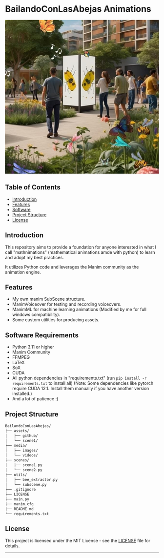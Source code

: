 # BailandoConLasAbejas Animations

![Logo](assets/github/bailandoconlasabejas.jpg)

## Table of Contents
- [Introduction](#introduction)
- [Features](#features)
- [Software](#software-requirements)
- [Project Structure](#project-structure)
- [License](#license)

## Introduction
This repository aims to provide a foundation for anyone interested in what I call "mathnimations" (mathematical animations amde with python) to learn and adopt my best practices. 

It utilizes Python code and leverages the Manim community as the animation engine.

## Features
- My own manim SubScene structure.
- ManimVoiceover for testing and recording voiceovers.
- ManimML for machine learning animations (Modified by me for full windows compatibility).
- Some custom utilities for producing assets.

## Software Requirements
- Python 3.11 or higher
- Manim Community
- FFMPEG
- LaTeX
- SoX
- CUDA
- All python dependencies in "requirements.txt" (run `pip install -r requirements.txt` to install all) 
(Note: Some dependencies like pytorch require CUDA 12.1. Install them manually if you have another version installed.)
- And a lot of patience :)

## Project Structure
```
BailandoConLasAbejas/
├── assets/
│   ├── github/
│   └── scene1/
├── media/
│   ├── images/
│   └── videos/
├── scenes/
│   ├── scene1.py
│   └── scene2.py
├── utils/
│   ├── bee_extractor.py
│   └── subscene.py
├── .gitignore
├── LICENSE
├── main.py
├── manim.cfg
├── README.md
└── requirements.txt
```

## License
This project is licensed under the MIT License - see the [LICENSE](LICENSE) file for details.

---